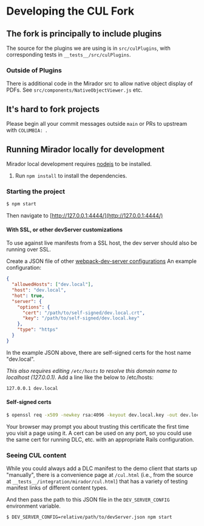 # Developing the CUL Fork
## The fork is principally to include plugins
The source for the plugins we are using is in `src/culPlugins`, with corresponding tests in
`__tests__/src/culPlugins`.

### Outside of Plugins
There is additional code in the Mirador src to allow native object display of PDFs.
See `src/components/NativeObjectViewer.js` etc.

## It's hard to fork projects
Please begin all your commit messages outside `main` or PRs to upstream with `COLUMBIA: `.

## Running Mirador locally for development

Mirador local development requires [nodejs](https://nodejs.org/en/download/) to be installed.

1. Run `npm install` to install the dependencies.

### Starting the project

```sh
$ npm start
```

Then navigate to [http://127.0.0.1:4444/](http://127.0.0.1:4444/)

#### With SSL, or other devServer customizations
To use against live manifests from a SSL host, the dev server should also be running over SSL.

Create a JSON file of other [webpack-dev-server configurations](https://webpack.js.org/configuration/dev-server/)
An example configuration:
```json
{
  "allowedHosts": ["dev.local"],
  "host": "dev.local",
  "hot": true,
  "server": {
    "options": {
      "cert": "/path/to/self-signed/dev.local.crt",
      "key": "/path/to/self-signed/dev.local.key"
    },
    "type": "https"
  }
}
```

In the example JSON above, there are self-signed certs for the host name "dev.local".

*This also requires editing `/etc/hosts` to resolve this domain name to localhost (127.0.0.1).*
Add a line like the below to /etc/hosts:
```sh
127.0.0.1 dev.local
```

#### Self-signed certs
```sh
$ openssl req -x509 -newkey rsa:4096 -keyout dev.local.key -out dev.local.crt -sha256 -days 3650 -nodes -subj "/C=US/ST=NY/L=NYC/O=ColumbiaUniversity/OU=Libraries/CN=dev.local"
```

Your browser may prompt you about trusting this certificate the first time you visit a page using it. A cert can be used on any port, so you could use the same cert for running DLC, etc. with an appropriate Rails configuration.

### Seeing CUL content
While you could always add a DLC manifest to the demo client that starts up "manually", there is a convenience page at `/cul.html` (i.e., from the source at `__tests__/integration/mirador/cul.html`) that has a variety of testing manifest links of different content types.


And then pass the path to this JSON file in the `DEV_SERVER_CONFIG` environment variable.
```sh
$ DEV_SERVER_CONFIG=relative/path/to/devServer.json npm start
``` 